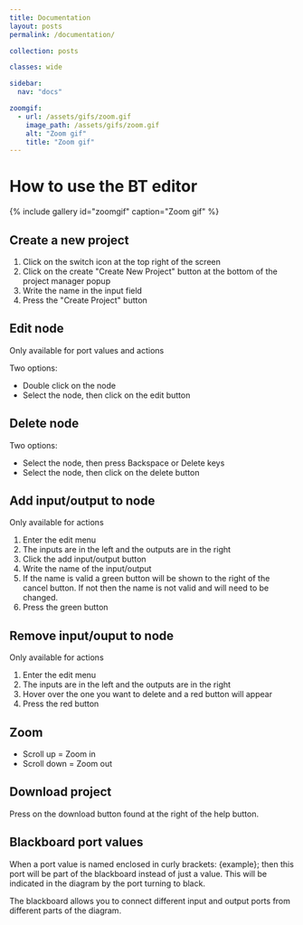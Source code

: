 ```yaml
---
title: Documentation
layout: posts
permalink: /documentation/

collection: posts

classes: wide

sidebar:
  nav: "docs"

zoomgif:
  - url: /assets/gifs/zoom.gif
    image_path: /assets/gifs/zoom.gif
    alt: "Zoom gif"
    title: "Zoom gif"
---
```


# How to use the BT editor

{% include gallery id="zoomgif" caption="Zoom gif" %}

## Create a new project

1. Click on the switch icon at the top right of the screen
2. Click on the create "Create New Project" button at the bottom of the project manager popup
3. Write the name in the input field
4. Press the "Create Project" button

## Edit node

Only available for port values and actions

Two options:

- Double click on the node
- Select the node, then click on the edit button

## Delete node

Two options:

- Select the node, then press Backspace or Delete keys
- Select the node, then click on the delete button

## Add input/output to node

Only available for actions

1. Enter the edit menu
2. The inputs are in the left and the outputs are in the right
3. Click the add input/output button
4. Write the name of the input/output
5. If the name is valid a green button will be shown to the right of the cancel button. If not then the name is not valid and will need to be changed.
6. Press the green button

## Remove input/ouput to node

Only available for actions

1. Enter the edit menu
2. The inputs are in the left and the outputs are in the right
3. Hover over the one you want to delete and a red button will appear
4. Press the red button

## Zoom

- Scroll up = Zoom in
- Scroll down = Zoom out

## Download project

Press on the download button found at the right of the help button.

## Blackboard port values

When a port value is named enclosed in curly brackets: {example}; then this port will be part of the blackboard instead of just a value.
This will be indicated in the diagram by the port turning to black.

The blackboard allows you to connect different input and output ports from different parts of the diagram.
